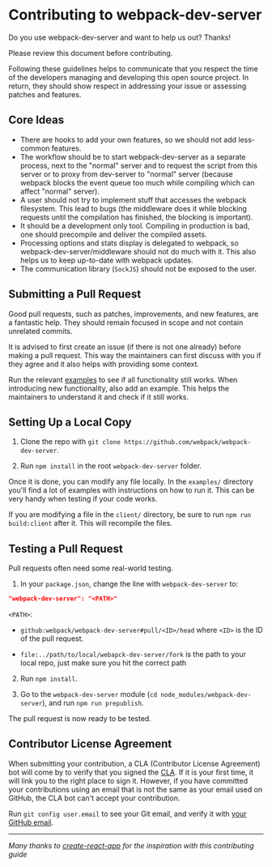 # Contributing to webpack-dev-server

Do you use webpack-dev-server and want to help us out? Thanks!

Please review this document before contributing.

Following these guidelines helps to communicate that you respect the time of the developers managing and developing this open source project. In return, they should show respect in addressing your issue or assessing patches and features.

## Core Ideas

- There are hooks to add your own features, so we should not add less-common features.
- The workflow should be to start webpack-dev-server as a separate process, next to the "normal" server and to request the script from this server or to proxy from dev-server to "normal" server (because webpack blocks the event queue too much while compiling which can affect "normal" server).
- A user should not try to implement stuff that accesses the webpack filesystem. This lead to bugs (the middleware does it while blocking requests until the compilation has finished, the blocking is important).
- It should be a development only tool. Compiling in production is bad, one should precompile and deliver the compiled assets.
- Processing options and stats display is delegated to webpack, so webpack-dev-server/middleware should not do much with it. This also helps us to keep up-to-date with webpack updates.
- The communication library (`SockJS`) should not be exposed to the user.

## Submitting a Pull Request

Good pull requests, such as patches, improvements, and new features, are a fantastic help. They should remain focused in scope and not contain unrelated commits.

It is advised to first create an issue (if there is not one already) before making a pull request. This way the maintainers can first discuss with you if they agree and it also helps with providing some context.

Run the relevant [examples](https://github.com/webpack/webpack-dev-server/tree/master/examples) to see if all functionality still works. When introducing new functionality, also add an example. This helps the maintainers to understand it and check if it still works.

## Setting Up a Local Copy

1. Clone the repo with `git clone https://github.com/webpack/webpack-dev-server`.

2. Run `npm install` in the root `webpack-dev-server` folder.

Once it is done, you can modify any file locally. In the `examples/` directory you'll find a lot of examples with instructions on how to run it. This can be very handy when testing if your code works.

If you are modifying a file in the `client/` directory, be sure to run `npm run build:client` after it. This will recompile the files.

## Testing a Pull Request

Pull requests often need some real-world testing.

1. In your `package.json`, change the line with `webpack-dev-server` to:

```json
"webpack-dev-server": "<PATH>"
```

`<PATH>`:

- `github:webpack/webpack-dev-server#pull/<ID>/head`
  where `<ID>` is the ID of the pull request.

- `file:../path/to/local/webapck-dev-server/fork` is the path to your local repo, just make sure you hit the correct path

2. Run `npm install`.

3. Go to the `webpack-dev-server` module (`cd node_modules/webpack-dev-server`), and run `npm run prepublish`.

The pull request is now ready to be tested.

## Contributor License Agreement

When submitting your contribution, a CLA (Contributor License Agreement) bot will come by to verify that you signed the [CLA](https://cla.js.foundation/webpack/webpack-dev-server). If it is your first time, it will link you to the right place to sign it. However, if you have committed your contributions using an email that is not the same as your email used on GitHub, the CLA bot can't accept your contribution.

Run `git config user.email` to see your Git email, and verify it with [your GitHub email](https://github.com/settings/emails).

---

_Many thanks to [create-react-app](https://github.com/facebook/create-react-app/blob/master/CONTRIBUTING.md) for the inspiration with this contributing guide_
